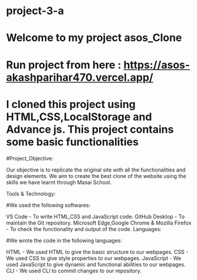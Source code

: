 # project-3-a
#  Welcome to my project asos_Clone 
#  Run project from here : https://asos-akashparihar470.vercel.app/
#  I cloned this project using HTML,CSS,LocalStorage and Advance js. This project contains some basic functionalities

#Project_Objective:

Our objective is to replicate the original site with all the functionalities and design elements. We aim to create the best clone of the website using the skills we have learnt through Masai School.

Tools & Technology:

#We used the following softwares:

VS Code - To write HTML,CSS and JavaScript code.
GitHub Desktop - To maintain the Git repository.
Microsoft Edge,Google Chrome & Mozilla Firefox - To check the functionality and output of the code.
Languages:

#We wrote the code in the following languages:

HTML - We used HTML to give the basic structure to our webpages.
CSS - We used CSS to give style properties to our webpages.
JavaScript - We used JavaScript to give dynamic and functional abilities to our webpages.
CLI - We used CLI to commit changes to our repository.
